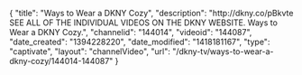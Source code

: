{
    "title": "Ways to Wear a DKNY Cozy",
    "description": "http:\/\/dkny.co\/pBkvte SEE ALL OF THE INDIVIDUAL VIDEOS ON THE DKNY WEBSITE. Ways to Wear a DKNY Cozy.",
    "channelid": "144014",
    "videoid": "144087",
    "date_created": "1394228220",
    "date_modified": "1418181167",
    "type": "captivate",
    "layout": "channelVideo",
    "url": "\/dkny-tv\/ways-to-wear-a-dkny-cozy\/144014-144087"
}
